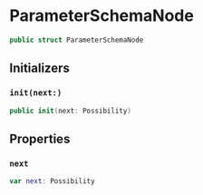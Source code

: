 # ParameterSchemaNode

``` swift
public struct ParameterSchemaNode
```

## Initializers

### `init(next:)`

``` swift
public init(next: Possibility)
```

## Properties

### `next`

``` swift
var next: Possibility
```
